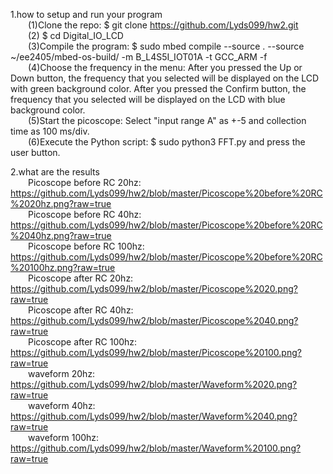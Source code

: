1.how to setup and run your program  
&emsp;&emsp;(1)Clone the repo: $ git clone https://github.com/Lyds099/hw2.git  
&emsp;&emsp;(2) $ cd Digital_IO_LCD  
&emsp;&emsp;(3)Compile the program: $ sudo mbed compile --source . --source ~/ee2405/mbed-os-build/ -m B_L4S5I_IOT01A -t GCC_ARM -f  
&emsp;&emsp;(4)Choose the frequency in the menu: After you pressed the Up or Down button, the frequency that you selected will be displayed on the LCD with green background color. After you pressed the Confirm button, the frequency that you selected will be displayed on the LCD with blue background color.  
&emsp;&emsp;(5)Start the picoscope: Select "input range A" as +-5 and collection time as 100 ms/div.  
&emsp;&emsp;(6)Execute the Python script: $ sudo python3 FFT.py and press the user button.

2.what are the results  
&emsp;&emsp;Picoscope before RC 20hz: https://github.com/Lyds099/hw2/blob/master/Picoscope%20before%20RC%2020hz.png?raw=true  
&emsp;&emsp;Picoscope before RC 40hz: https://github.com/Lyds099/hw2/blob/master/Picoscope%20before%20RC%2040hz.png?raw=true  
&emsp;&emsp;Picoscope before RC 100hz: https://github.com/Lyds099/hw2/blob/master/Picoscope%20before%20RC%20100hz.png?raw=true  
&emsp;&emsp;Picoscope after RC 20hz: https://github.com/Lyds099/hw2/blob/master/Picoscope%2020.png?raw=true  
&emsp;&emsp;Picoscope after RC 40hz: https://github.com/Lyds099/hw2/blob/master/Picoscope%2040.png?raw=true  
&emsp;&emsp;Picoscope after RC 100hz: https://github.com/Lyds099/hw2/blob/master/Picoscope%20100.png?raw=true  
&emsp;&emsp;waveform 20hz: https://github.com/Lyds099/hw2/blob/master/Waveform%2020.png?raw=true  
&emsp;&emsp;waveform 40hz: https://github.com/Lyds099/hw2/blob/master/Waveform%2040.png?raw=true  
&emsp;&emsp;waveform 100hz: https://github.com/Lyds099/hw2/blob/master/Waveform%20100.png?raw=true  